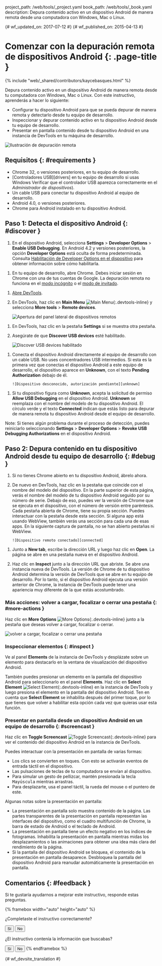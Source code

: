 project_path: /web/tools/_project.yaml
book_path: /web/tools/_book.yaml
description: Depura contenido activo en un dispositivo Android de manera remota desde una computadora con Windows, Mac o Linux.

{# wf_updated_on: 2017-07-12 #}
{# wf_published_on: 2015-04-13 #}

<style>
.devtools-inline {
  max-height: 1em;
  vertical-align: middle;
}
</style>

# Comenzar con la depuración remota de dispositivos Android {: .page-title }

{% include "web/_shared/contributors/kaycebasques.html" %}

Depura contenido activo en un dispositivo Android de manera remota desde tu 
computadora con Windows, Mac o Linux. Con este instructivo, aprenderás a hacer lo siguiente:

* Configurar tu dispositivo Android para que se pueda depurar de manera remota y detectarlo desde tu equipo
  de desarrollo.
* Inspeccionar y depurar contenido activo en tu dispositivo Android desde tu
  equipo de desarrollo.
* Presentar en pantalla contenido desde tu dispositivo Android en una instancia de DevTools en tu
  máquina de desarrollo.

![Ilustración de depuración remota](imgs/remote-debugging.png)

## Requisitos {: #requirements }

* Chrome 32, o versiones posteriores, en tu equipo de desarrollo.
* [Controladores USB][drivers] en tu equipo de desarrollo si usas
 Windows Verificar que el controlador USB aparezca correctamente en el _Administrador de dispositivos_).
* Un cable USB para conectar tu dispositivo Android al equipo de desarrollo.
* Android 4.0, o versiones posteriores.
* Chrome para Android instalado en tu dispositivo Android.

[Controladores]: https://developer.android.com/tools/extras/oem-usb.html

## Paso 1: Detecta el dispositivo Android {: #discover }

1. En el dispositivo Android, selecciona **Settings** > **Developer Options** >
   **Enable USB Debugging**. En Android 4.2 y versiones posteriores, la opción **Developer Options** 
   está oculta de forma predeterminada. Consulta [Habilitación de Developer Options en el dispositivo][android]
   para obtener información sobre cómo habilitarla.

[Android]: https://developer.android.com/studio/run/device.html#developer-device-options

1. En tu equipo de desarrollo, abre Chrome. Debes iniciar sesión en
   Chrome con una de tus cuentas de Google. La depuración remota no funciona en
   el [modo incógnito][incognito] o el [modo de invitado][guest].

[guest]: https://support.google.com/chrome/answer/6130773
[incognito]: https://support.google.com/chrome/answer/95464

1. [Abre DevTools](/web/tools/chrome-devtools/#open).

1. En DevTools, haz clic en **Main Menu** ![Main Menu][main]{:.devtools-inline} 
   y selecciona **More tools** > **Remote devices**. 

     ![Apertura del panel lateral de dispositivos remotos][open]

[main]: /web/tools/chrome-devtools/images/three-dot.png
[open]: /web/tools/chrome-devtools/remote-debugging/imgs/open-remote-devices.png

1. En DevTools, haz clic en la pestaña **Settings** si se muestra otra pestaña.

1. Asegúrate de que **Discover USB devices** esté habilitado.

     ![Discover USB devices habilitado][discover]

[discover]: /web/tools/chrome-devtools/remote-debugging/imgs/discover-usb-devices.png

1. Conecta el dispositivo Android directamente al equipo de desarrollo con un cable
   USB. No uses concentradores USB intermedios. Si esta es la primera vez que
   conectas el dispositivo Android a este equipo de desarrollo, el dispositivo
   aparece en **Unknown**, con el texto **Pending Authorization** debajo de
   él.

       ![Dispositivo desconocido, autorización pendiente][unknown]

[unknown]: /web/tools/chrome-devtools/remote-debugging/imgs/unknown-device.png

1. Si tu dispositivo figura como **Unknown**, acepta la solicitud de permiso **Allow USB
   Debugging** en el dispositivo Android. **Unknown** se
   reemplaza con el nombre del modelo de tu dispositivo Android. El círculo verde
   y el texto **Connected** indican que estás listo para depurar
   de manera remota tu dispositivo Android desde el equipo de desarrollo.

Note: Si tienes algún problema durante el proceso de detección, puedes 
reiniciarlo seleccionando **Settings** > **Developer Options** >
**Revoke USB Debugging Authorizations** en el dispositivo Android.

## Paso 2: Depura contenido en tu dispositivo Android desde tu equipo de desarrollo {: #debug }

1. Si no tienes Chrome abierto en tu dispositivo Android, ábrelo ahora.

1. De nuevo en DevTools, haz clic en la pestaña que coincide con el nombre
   del modelo del dispositivo. En la parte superior de esta página, verás el nombre del modelo de tu
   dispositivo Android seguido por su número de serie. Debajo de eso, puedes ver la versión
   de Chrome que se ejecuta en el dispositivo, con el número de versión entre
   paréntesis. Cada pestaña abierta de Chrome, tiene su propia sección. Puedes interactuar
   con la pestaña desde esta sección. Si alguna app está usando WebView,
   también verás una sección para cada una de esas apps. En la siguiente captura de pantalla, no se han abierto
   pestañas ni WebView.

       ![Dispositivo remoto conectado][connected]

[connected]: /web/tools/chrome-devtools/remote-debugging/imgs/connected-remote-device.png

1. Junto a **New tab**, escribe la dirección URL y luego haz clic en **Open**. La página se abre
   en una pestaña nueva en el dispositivo Android.

1. Haz clic en **Inspect** junto a la dirección URL que abriste. Se abre una instancia
   nueva de DevTools. La versión de Chrome de tu dispositivo Android
   determina la versión de DevTools que se abre en tu equipo de desarrollo.
   Por lo tanto, si el dispositivo Android ejecuta una versión anterior de Chrome, la instancia
   de DevTools puede tener una apariencia muy diferente de la que estás acostumbrado.

### Más acciones: volver a cargar, focalizar o cerrar una pestaña {: #more-actions }

Haz clic en **More Options** ![More Options][more]{:.devtools-inline} junto a la
pestaña que deseas volver a cargar, focalizar o cerrar.

[more]: /web/tools/chrome-devtools/images/three-dot.png

![volver a cargar, focalizar o cerrar una pestaña](imgs/reload.png)

### Inspeccionar elementos {: #inspect }

Ve al panel **Elements** de la instancia de DevTools y desplázate sobre un
elemento para destacarlo en la ventana de visualización del dispositivo Android.

También puedes presionar un elemento en la pantalla del dispositivo Android para seleccionarlo en el panel
**Elements**. Haz clic en **Select Element** ![Select
Element][select]{:.devtools-inline} en la instancia de DevTools y luego presiona
el elemento en la pantalla del dispositivo Android. Ten en cuenta que **Select Element**
se inhabilita después del primer toque, por lo que tienes que volver a habilitar esta opción cada vez que
quieras usar esta función.

[select]: imgs/select-element.png

### Presentar en pantalla desde un dispositivo Android en un equipo de desarrollo {: #screencast }

Haz clic en **Toggle Screencast** ![Toggle Screencast][screencast]{:.devtools-inline}
para ver el contenido del dispositivo Android en la instancia de DevTools.

[screencast]: imgs/toggle-screencast.png

Puedes interactuar con la presentación en pantalla de varias formas:

* Los clics se convierten en toques. Con esto se activarán eventos de entrada táctil en el dispositivo. 
* Las pulsaciones de teclas de tu computadora se envían al dispositivo. 
* Para simular un gesto de pellizcar, mantén presionada la tecla <kbd>Mayúscula</kbd> mientras arrastras. 
* Para desplazarte, usa el panel táctil, la rueda del mouse o el puntero de
 este.

Algunas notas sobre la presentación en pantalla:

* La presentación en pantalla solo muestra contenido de la página. Las partes transparentes de la presentación en pantalla 
  representan las interfaces del dispositivo, como el cuadro multifunción de Chrome, la barra de estado de 
  Android o el teclado de Android.
* La presentación en pantalla tiene un efecto negativo en los índices de fotogramas. Inhabilita la presentación en pantalla mientras
  midas los desplazamientos o las animaciones para obtener una idea más clara del rendimiento de
  la página.
* Si la pantalla del dispositivo Android se bloquea, el contenido de la presentación en pantalla
  desaparece. Desbloquea la pantalla del dispositivo Android para reanudar automáticamente la
  presentación en pantalla.

## Comentarios {: #feedback }

Si te gustaría ayudarnos a mejorar este instructivo, responde estas
preguntas.

{% framebox width="auto" height="auto" %}
<p>¿Completaste el instructivo correctamente?</p>
<button class="gc-analytics-event"
   data-category="DevTools / Remote Debugging"
   data-label="Completed / Yes">Sí</button>
<button class="gc-analytics-event"
   data-category="DevTools / Remote Debugging"
   data-label="Completed / No">No</button>
<p>¿El instructivo contenía la información que buscabas?</p>
<button class="gc-analytics-event"
   data-category="DevTools / Remote Debugging"
   data-label="Relevant / Yes">Sí</button>
<button class="gc-analytics-event"
   data-category="DevTools / Remote Debugging"
   data-label="Relevant / No">No</button>
{% endframebox %}


{# wf_devsite_translation #}
